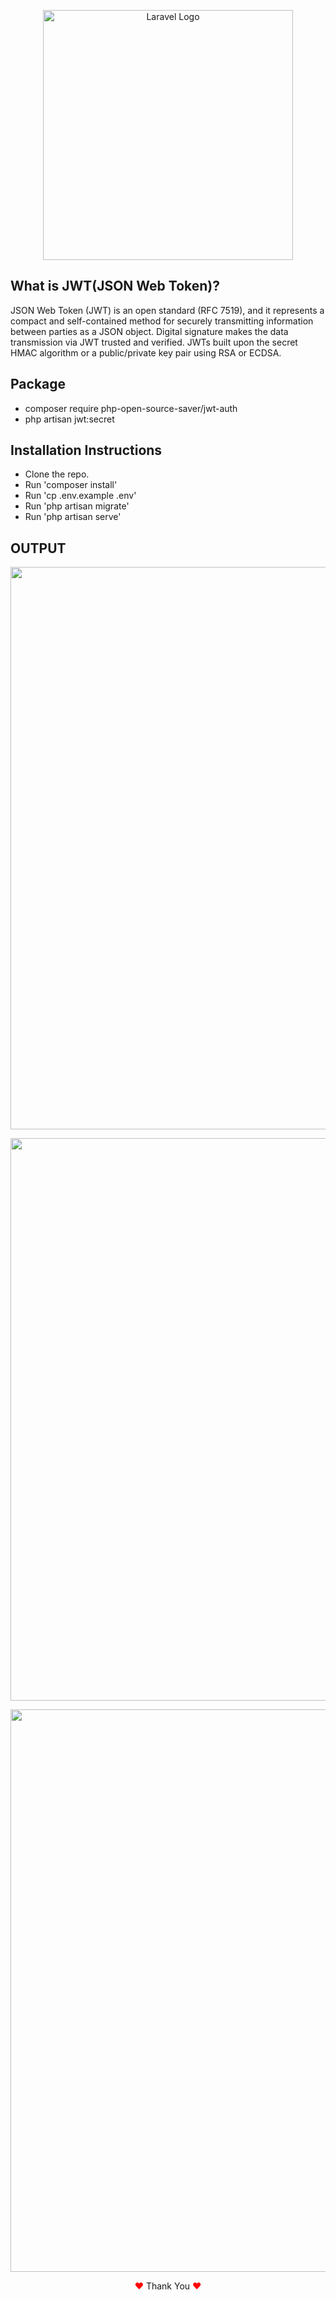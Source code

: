 <p align="center"><a href="https://laravel.com" target="_blank"><img src="https://raw.githubusercontent.com/laravel/art/master/logo-lockup/5%20SVG/2%20CMYK/1%20Full%20Color/laravel-logolockup-cmyk-red.svg" width="400" alt="Laravel Logo"></a></p>


## What is JWT(JSON Web Token)?

JSON Web Token (JWT) is an open standard (RFC 7519), and it represents a compact and self-contained method for securely transmitting information between parties as a JSON object. Digital signature makes the data transmission via JWT trusted and verified. JWTs built upon the secret HMAC algorithm or a public/private key pair using RSA or ECDSA.
## Package

- composer require php-open-source-saver/jwt-auth
- php artisan jwt:secret

## Installation Instructions
- Clone the repo.
- Run 'composer install'
- Run 'cp .env.example .env'
- Run 'php artisan migrate'
- Run 'php artisan serve'



## OUTPUT
<p align="center">
<img width="900px" src="https://user-images.githubusercontent.com/80118217/197402410-9ba0854f-b90e-484e-87b0-3ac47a5564f8.JPG">
</p>


<p align="center">
<img width="900px" src="https://user-images.githubusercontent.com/80118217/197402624-44b805db-2527-4641-b620-16cafd1a6c58.JPG">
</p>

<p align="center">
<img width="900px" src="https://user-images.githubusercontent.com/80118217/197403119-e122ae4c-3d75-468f-9eac-99ca4510f41b.JPG">
</p>


<p align="center"><span style="color: red;">&hearts;</span> Thank You <span style="color: red;">&hearts;</span></p>
